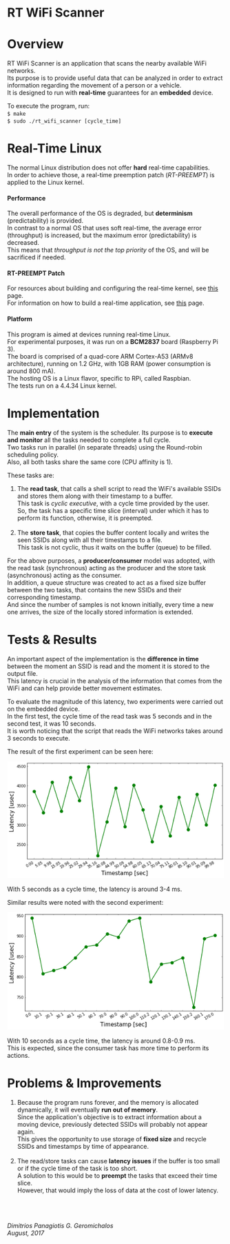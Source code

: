RT WiFi Scanner
===============

# Overview
RT WiFi Scanner is an application that scans the nearby available WiFi networks.<br>
Its purpose is to provide useful data that can be analyzed in order to extract information regarding the movement of a person or a vehicle.<br>
It is designed to run with **real-time** guarantees for an **embedded** device.

To execute the program, run:<br>
`$ make`<br>
`$ sudo ./rt_wifi_scanner [cycle_time]`

# Real-Time Linux
The normal Linux distribution does not offer **hard** real-time capabilities.<br>
In order to achieve those, a real-time preemption patch (*RT-PREEMPT*) is applied to the Linux kernel.

#### Performance
The overall performance of the OS is degraded, but **determinism** (predictability) is provided.<br>
In contrast to a normal OS that uses soft real-time, the average error (throughput) is increased, but the maximum error (predictability) is decreased.<br>
This means that *throughput is not the top priority* of the OS, and will be sacrificed if needed.

#### RT-PREEMPT Patch
For resources about building and configuring the real-time kernel, see [this](https://wiki.linuxfoundation.org/realtime/documentation/howto/applications/preemptrt_setup) page.<br>
For information on how to build a real-time application, see [this](https://wiki.linuxfoundation.org/realtime/documentation/howto/applications/application_base) page.

#### Platform
This program is aimed at devices running real-time Linux.<br>
For experimental purposes, it was run on a **BCM2837** board (Raspberry Pi 3).<br>
The board is comprised of a quad-core ARM Cortex-A53 (ARMv8 architecture), running on 1.2 GHz, with 1GB RAM (power consumption is around 800 mA).<br>
The hosting OS is a Linux flavor, specific to RPi, called Raspbian.<br>
The tests run on a 4.4.34 Linux kernel.

# Implementation
The **main entry** of the system is the scheduler. Its purpose is to **execute and monitor** all the tasks needed to complete a full cycle.<br>
Two tasks run in parallel (in separate threads) using the Round-robin scheduling policy.<br>
Also, all both tasks share the same core (CPU affinity is 1).

These tasks are:<br>
1. The **read task**, that calls a shell script to read the WiFi's available SSIDs and stores them along with their timestamp to a buffer.<br>
This task is *cyclic executive*, with a cycle time provided by the user.<br>
So, the task has a specific time slice (interval) under which it has to perform its function, otherwise, it is preempted.<br><br>
2. The **store task**, that copies the buffer content locally and writes the seen SSIDs along with all their timestamps to a file.<br>
This task is not cyclic, thus it waits on the buffer (queue) to be filled.

For the above purposes, a **producer/consumer** model was adopted, with the read task (synchronous) acting as the producer and the store task (asynchronous) acting as the consumer.<br>
In addition, a queue structure was created to act as a fixed size buffer between the two tasks, that contains the new SSIDs and their corresponding timestamp.<br>
And since the number of samples is not known initially, every time a new one arrives, the size of the locally stored information is extended.

# Tests & Results
An important aspect of the implementation is the **difference in time** between the moment an SSID is read and the moment it is stored to the output file.<br>
This latency is crucial in the analysis of the information that comes from the WiFi and can help provide better movement estimates.

To evaluate the magnitude of this latency, two experiments were carried out on the embedded device.<br>
In the first test, the cycle time of the read task was 5 seconds and in the second test, it was 10 seconds.<br>
It is worth noticing that the script that reads the WiFi networks takes around 3 seconds to execute.

The result of the first experiment can be seen here:

![Experiment 1](docs/latency_5.png)

With 5 seconds as a cycle time, the latency is around 3-4 ms.

Similar results were noted with the second experiment:

![Experiment 2](docs/latency_10.png)

With 10 seconds as a cycle time, the latency is around 0.8-0.9 ms.<br>
This is expected, since the consumer task has more time to perform its actions.

# Problems & Improvements
1. Because the program runs forever, and the memory is allocated dynamically, it will eventually **run out of memory**.<br>
Since the application's objective is to extract information about a moving device, previously detected SSIDs will probably not appear again.<br>
This gives the opportunity to use storage of **fixed size** and recycle SSIDs and timestamps by time of appearance.<br><br>
2. The read/store tasks can cause **latency issues** if the buffer is too small or if the cycle time of the task is too short.<br>
A solution to this would be to **preempt** the tasks that exceed their time slice.<br>
However, that would imply the loss of data at the cost of lower latency.
<br><br><br><br>

*Dimitrios Panagiotis G. Geromichalos*<br>
*August, 2017*